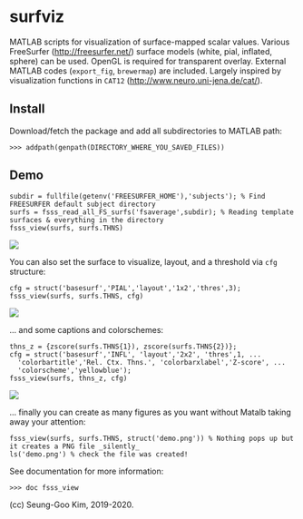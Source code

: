 # surfviz

MATLAB scripts for visualization of surface-mapped scalar values. Various FreeSurfer (http://freesurfer.net/) surface models (white, pial, inflated, sphere) can be used. OpenGL is required for transparent overlay. External MATLAB codes (`export_fig`, `brewermap`) are included. Largely inspired by visualization functions in `CAT12` (http://www.neuro.uni-jena.de/cat/).

## Install
Download/fetch the package and add all subdirectories to MATLAB path:
```
>>> addpath(genpath(DIRECTORY_WHERE_YOU_SAVED_FILES))
```

## Demo
```
subdir = fullfile(getenv('FREESURFER_HOME'),'subjects'); % Find FREESURFER default subject directory
surfs = fsss_read_all_FS_surfs('fsaverage',subdir); % Reading template surfaces & everything in the directory
fsss_view(surfs, surfs.THNS)
```
![](https://github.com/solleo/surfviz/blob/master/images/demo1.png)

You can also set the surface to visualize, layout, and a threshold via `cfg` structure:
```
cfg = struct('basesurf','PIAL','layout','1x2','thres',3);
fsss_view(surfs, surfs.THNS, cfg)
```
![](https://github.com/solleo/surfviz/blob/master/images/demo2.2.png)

... and some captions and colorschemes: 
```
thns_z = {zscore(surfs.THNS{1}), zscore(surfs.THNS{2})};
cfg = struct('basesurf','INFL', 'layout','2x2', 'thres',1, ...
  'colorbartitle','Rel. Ctx. Thns.', 'colorbarxlabel','Z-score', ...
  'colorscheme','yellowblue');
fsss_view(surfs, thns_z, cfg)
```
![](https://github.com/solleo/surfviz/blob/master/images/demo4.3.png)

... finally you can create as many figures as you want without Matalb taking away your attention:
```
fsss_view(surfs, surfs.THNS, struct('demo.png')) % Nothing pops up but it creates a PNG file _silently_
ls('demo.png') % check the file was created!
```

See documentation for more information:
```
>>> doc fsss_view
```

(cc) Seung-Goo Kim, 2019-2020.
